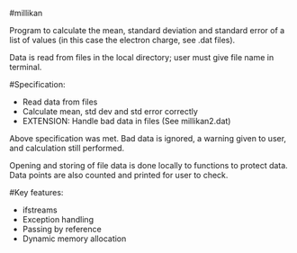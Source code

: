 #millikan

Program to calculate the mean, standard deviation and standard error of a list of values (in this case the electron charge, see .dat files).

Data is read from files in the local directory; user must give file name in terminal.

#Specification:
  - Read data from files
  - Calculate mean, std dev and std error correctly
  - EXTENSION: Handle bad data in files (See millikan2.dat)
  
Above specification was met. Bad data is ignored, a warning given to user, and calculation still performed.

Opening and storing of file data is done locally to functions to protect data. Data points are also counted and printed for user to check.

#Key features:
  - ifstreams
  - Exception handling
  - Passing by reference
  - Dynamic memory allocation
